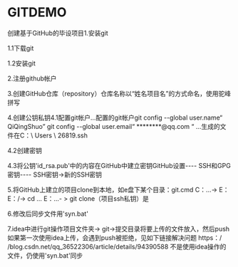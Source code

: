 # GITDEMO

创建基于GitHub的毕设项目1.安装git

1.1下载git

1.2安装git

2.注册github帐户

3.创建GitHub仓库（repository）仓库名称以“姓名项目名”的方式命名，使用驼峰拼写

4.创建公钥私钥4.1配置git帐户...配置的git帐户git config --global user.name“ QiQingShuo” git config --global user.email“ ********@qq.com “ ...生成的文件在C：\ Users \ 26819.ssh

4.2创建密钥

4.3将公钥'id_rsa.pub'中的内容在GitHub中建立密钥GitHub设置---- SSH和GPG密钥---- SSH密钥->新的SSH密钥

5.将GitHub上建立的项目clone到本地，如e盘下某个目录：git.cmd C：...-> E：E：/-> cd ... E：...- > git clone（项目ssh私钥）是

6.修改后同步文件用'syn.bat'

7.idea中进行git操作项目文件夹-> git->提交目录将要上传的文件放入，然后push如果第一次使用idea上传，会遇到push被拒绝，见如下链接解决问题 https：/ /blog.csdn.net/qq_36522306/article/details/94390588 不是使用idea操作的文件，仍使用'syn.bat'同步
